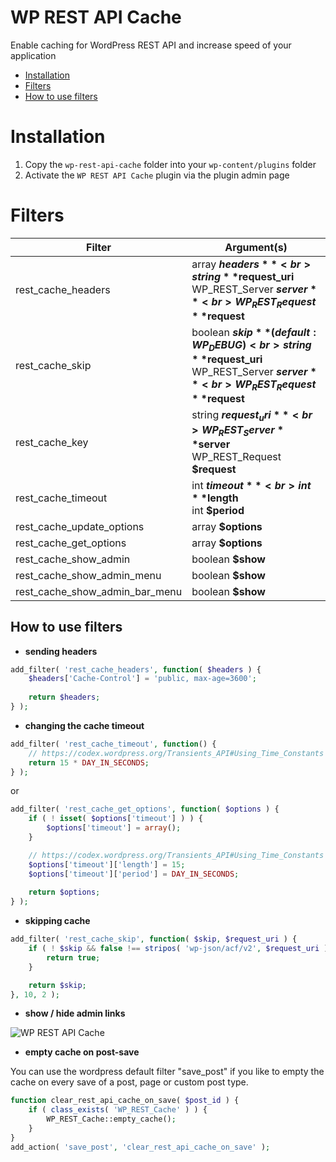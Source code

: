 WP REST API Cache
====
Enable caching for WordPress REST API and increase speed of your application

- [Installation](#installation)
- [Filters](#filters)
- [How to use filters](#how-to-use-filters)

Installation
====
1. Copy the `wp-rest-api-cache` folder into your `wp-content/plugins` folder
2. Activate the `WP REST API Cache` plugin via the plugin admin page

Filters
====
| Filter    | Argument(s) |
|-----------|-----------|
| rest_cache_headers | array **$headers**<br>string **$request_uri**<br>WP_REST_Server **$server**<br>WP_REST_Request **$request** |
| rest_cache_skip | boolean **$skip** ( default: WP_DEBUG )<br>string **$request_uri**<br>WP_REST_Server **$server**<br>WP_REST_Request **$request** |
| rest_cache_key | string **$request_uri**<br>WP_REST_Server **$server**<br>WP_REST_Request **$request** |
| rest_cache_timeout | int **$timeout**<br>int **$length**<br>int **$period** |
| rest_cache_update_options | array **$options** |
| rest_cache_get_options | array **$options** |
| rest_cache_show_admin | boolean **$show** |
| rest_cache_show_admin_menu | boolean **$show** |
| rest_cache_show_admin_bar_menu | boolean **$show** |

How to use filters
----
- **sending headers**

```PHP
add_filter( 'rest_cache_headers', function( $headers ) {
	$headers['Cache-Control'] = 'public, max-age=3600';
	
	return $headers;
} );
```

- **changing the cache timeout**

```PHP
add_filter( 'rest_cache_timeout', function() {
	// https://codex.wordpress.org/Transients_API#Using_Time_Constants
	return 15 * DAY_IN_SECONDS;
} );
```
or
```PHP
add_filter( 'rest_cache_get_options', function( $options ) {
	if ( ! isset( $options['timeout'] ) ) {
		$options['timeout'] = array();
	}

	// https://codex.wordpress.org/Transients_API#Using_Time_Constants
	$options['timeout']['length'] = 15;
	$options['timeout']['period'] = DAY_IN_SECONDS;
	
	return $options;
} );
```

- **skipping cache**

```PHP
add_filter( 'rest_cache_skip', function( $skip, $request_uri ) {
	if ( ! $skip && false !== stripos( 'wp-json/acf/v2', $request_uri ) ) {
		return true;
	}

	return $skip;
}, 10, 2 );
```

- **show / hide admin links**

![WP REST API Cache](http://airesgoncalves.com.br/screenshot/wp-rest-api-cache/readme/filter-admin-show.gif)

- **empty cache on post-save**

You can use the wordpress default filter "save_post" if you like to empty the cache on every save of a post, page or custom post type.

```PHP
function clear_rest_api_cache_on_save( $post_id ) {
	if ( class_exists( 'WP_REST_Cache' ) ) {
		WP_REST_Cache::empty_cache();
	}
}
add_action( 'save_post', 'clear_rest_api_cache_on_save' );
```
